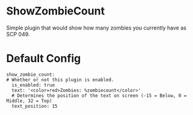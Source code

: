 # ShowZombieCount
Simple plugin that would show how many zombies you currently have as SCP 049.
# Default Config
```
show_zombie_count:
# Whether or not this plugin is enabled.
  is_enabled: true
  text: '<color=red>Zombies: %zombiecount</color>'
  # Determines the position of the text on screen (-15 = Below, 0 = Middle, 32 = Top)
  text_position: 15
